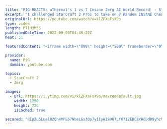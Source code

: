 ```yaml
---
title: "PIG REACTS: uThermal's 1 vs 7 Insane Zerg AI World Record! - StarCraft 2"
excerpt: "I challenged StarCraft 2 Pros to take on 7 Random INSANE Cheater AIs at once! After three attempts by others, uThermal decided to step up and create a WORLD RECORD. Can it be done against Terran and Protoss? Can it be done against all random AIs? There are still records to be broken for sure! -- 🐷 Second"
originalUrl: https://youtube.com/watch?v=klZFXaFsX9o
type: video
length: PT1H3M5S
publishedDateTime: 2022-09-03T04:45:22Z
heat: 51

featuredContent: "<iframe width=\"800\" height=\"500\" frameborder=\"0\" src=\"https://www.youtube.com/embed/klZFXaFsX9o\" allow=\"accelerometer; autoplay; encrypted-media; gyroscope; picture-in-picture\" allowfullscreen></iframe>"

provider:
  name: PiG
  domain: youtube.com

topics:
  - StarCraft 2
  - Zerg

images:
  - url: https://i.ytimg.com/vi/klZFXaFsX9o/maxresdefault.jpg
    width: 1280
    height: 720
    isCached: true

secured: "RIp2u5LuelB2Qh4VPE67NbeLGx3Qp7y1IyWI99U7LfK712EBC8xH6DdO9yhzVULpo/ZAgE0HZKcizVEChFzoshW7LkVHuiPsUSvIsb1CK3M6o/3ouPKwp2gMkuK0Bt0wyD6WJ/0iE7nHxDExGH97zHjRLF5oH2yE+36+/Aa0Y8A1R2fFZ3kMZa40vo/DFT4yEq5enO93CVM8LT/LKPX2G/QFZOCgLPR0U1dv4XcrXdMdwGgTBj46HDQ1CcmxZoPxqbOZGjRF72zANJ3bOE9a5O6+UstRaXRWTMn+ITTscwdB82FGIFNlAaboFvmJNd4kaXT+ORr8A4eJMTUtRA4eTYkLDG+oRSygzxRtQvRppapypmOG+OLlLcXaPh0NBnpu054Coyx1jv9qEnoaZ68jrdQnqFMUF75Fh4pYIpVApr8=;jM+dAeLtAVnx/EYLA0tz5A=="
---
```


